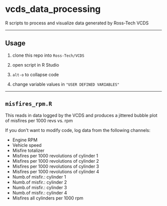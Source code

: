 # vcds_data_processing

R scripts to process and visualize data generated by Ross-Tech VCDS

---

## Usage

1. clone this repo into `Ross-Tech/VCDS`

2. open script in R Studio

3. `alt-o` to collapse code

4. change variable values in `"USER DEFINED VARIABLES"`

---

## `misfires_rpm.R`

This reads in data logged by the VCDS and produces a jittered bubble plot of misfires per 1000 revs vs. rpm

If you don't want to modify code, log data from the following channels:

* Engine RPM
* Vehicle speed
* Misfire totalizer
* Misfires per 1000 revolutions of cylinder 1
* Misfires per 1000 revolutions of cylinder 2
* Misfires per 1000 revolutions of cylinder 3
* Misfires per 1000 revolutions of cylinder 4
* Numb.of misfir.: cylinder 1
* Numb.of misfir.: cylinder 2
* Numb.of misfir.: cylinder 3
* Numb.of misfir.: cylinder 4
* Misfires all cylinders per 1000 rpm

